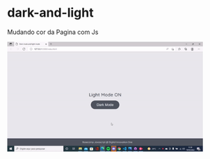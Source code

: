 # dark-and-light
 Mudando cor da Pagina com Js
 

 
 <p aling="center">
  <img width="450" heigth="300" src="assets/ezgif.com-gif-maker.gif">
 <p>
